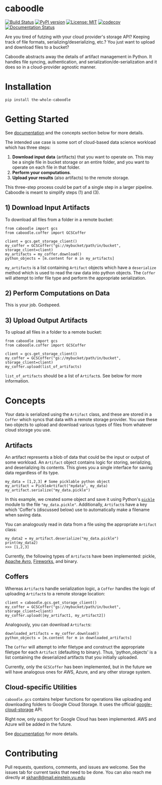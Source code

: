 # caboodle
[![Build Status](https://travis-ci.org/smk508/caboodle.svg?branch=master)](https://travis-ci.org/smk508/caboodle)
[![PyPI version](https://badge.fury.io/py/the-whole-caboodle.svg)](https://badge.fury.io/py/the-whole-caboodle)
[![License: MIT](https://img.shields.io/badge/License-MIT-yellow.svg)](https://opensource.org/licenses/MIT)
[![codecov](https://codecov.io/gh/smk508/caboodle/branch/master/graph/badge.svg)](https://codecov.io/gh/smk508/caboodle)
[![Documentation Status](https://readthedocs.org/projects/caboodle/badge/?version=latest)](https://caboodle.readthedocs.io/en/latest/?badge=latest)

Are you tired of futzing with your cloud provider's storage API? Keeping track
of file formats, serializing/deserializing, etc.? You just want
to upload and download files to a bucket?

Caboodle abstracts away the details of artifact management in Python. It handles file
syncing, authentication, and serialization/de-serialization and it does so in a
cloud-provider agnostic manner.

# Installation

    pip install the-whole-caboodle    

# Getting Started

See [documentation](https://caboodle.readthedocs.io/en/latest/?badge=latest) and
the concepts section below for more details.

The intended use case is some sort of cloud-based data science workload which
has three steps:
1) **Download input data** (artifacts) that you want to operate on. This may be a single file in
   bucket storage or an entire folder, and you want to operate on each file in
   that folder.
2) **Perform your computations**.
3) **Upload your results** (also artifacts) to the remote storage.

This three-step process could be part of a single step in a larger pipeline.
Caboodle is meant to simplify steps (1) and (3).

## 1) Download Input Artifacts

To download all files from a folder in a remote bucket:

    from caboodle import gcs
    from caboodle.coffer import GCSCoffer

    client = gcs.get_storage_client()
    my_coffer = GCSCoffer("gs://mybucket/path/in/bucket", storage_client=client)
    my_artifacts = my_coffer.download()
    python_objects = [m.content for m in my_artifacts]

`my_artifacts` is a list containing `Artifact` objects which have a
`deserialize` method which is used to read the raw data into python objects. The
`Coffer` will attempt to infer file type and perform the appropriate
serialization.

## 2) Perform Computations on Data

This is your job. Godspeed.

## 3) Upload Output Artifacts

To upload all files in a folder to a remote bucket:

    from caboodle import gcs
    from caboodle.coffer import GCSCoffer

    client = gcs.get_storage_client()
    my_coffer = GCSCoffer("gs://mybucket/path/in/bucket", storage_client=client)
    my_coffer.upload(list_of_artifacts)

`list_of_artifacts` should be a list of `Artifact`s. See below for more information.

# Concepts

Your data is serialized using the `Artifact` class, and these are stored in a `Coffer`
which syncs that data with a remote storage provider. You use these two objects
to upload and download various types of files from whatever cloud storage you use.

## Artifacts

An artifact represents a blob of data that could be the input or output of some
workload. An `Artifact` object contains logic for storing, serializing, and
deserializing its contents. This gives you a single
interface for saving data regardless of its type.

    my_data = [1,2,3] # Some picklable python object
    my_artifact = PickleArtifact("mydata", my_data)
    my_artifact.serialize("my_data.pickle")

In this example, we created some object and save it using Python's
[`pickle`](https://docs.python.org/3/library/pickle.html) module to the file
`"my_data.pickle"`. Additionally, `Artifact`s have a key which 'Coffer's
(discussed below) use to automatically make a filename when saving data. 

You can analogously read in data from a file using the appropriate `Artifact`
class:

    my_data2 = my_artifact.deserialize("my_data.pickle")
    print(my_data2)
    >>> [1,2,3]

Currently, the following types of `Artifact`s have been implemented: pickle, [Apache Avro](https://avro.apache.org/), [Fireworks](https://github.com/kellylab/Fireworks), and binary.

## Coffers

Whereas `Artifact`s handle serialization logic, a `Coffer` handles the logic of
uploading `Artifact`s to a remote storage location:

    client = caboodle.gcs.get_storage_client()
    my_coffer = GCSCoffer("gs://mybucket/path/in/bucket", storage_client=client)
    my_coffer.upload([my_artifact1, my_artifact2]) 

Analogously, you can download `Artifact`s:

    downloaded_artifacts = my_coffer.download()
    python_objects = [m.content for m in downloaded_artifacts]

The `Coffer` will attempt to infer filetype and construct the appropriate
filetype for each `Artifact` (defaulting to binary). Thus, 'python_objects' is a
list containing the deserialized artifacts that you initially uploaded.

Currently, only the `GCSCoffer` has been implemented, but in the future
we will
have analogous ones for AWS, Azure, and any other storage system.

## Cloud-specific Utilities

`caboodle.gcs` contains helper functions for operations like uploading and
downloading folders to Google Cloud Storage. It uses the official
[google-cloud-storage](https://googleapis.dev/python/storage/latest/index.html)
API. 

Right now, only support for Google Cloud has been implemented. AWS and Azure will be added in the future.

See [documentation](https://caboodle.readthedocs.io/en/latest/?badge=latest) for
more details.

# Contributing

Pull requests, questions, comments, and issues are welcome. See the issues tab
for current tasks that need to be done. 
You can also reach me directly at skhan8@mail.einstein.yu.edu
